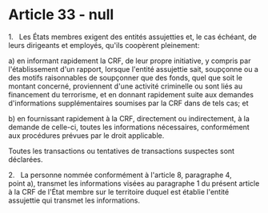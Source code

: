 # Article 33 - null


1.   Les États membres exigent des entités assujetties et, le cas échéant, de leurs dirigeants et employés, qu'ils coopèrent pleinement:

a) en informant rapidement la CRF, de leur propre initiative, y compris par l'établissement d'un rapport, lorsque l'entité assujettie sait, soupçonne ou a des motifs raisonnables de soupçonner que des fonds, quel que soit le montant concerné, proviennent d'une activité criminelle ou sont liés au financement du terrorisme, et en donnant rapidement suite aux demandes d'informations supplémentaires soumises par la CRF dans de tels cas; et

b) en fournissant rapidement à la CRF, directement ou indirectement, à la demande de celle-ci, toutes les informations nécessaires, conformément aux procédures prévues par le droit applicable.

Toutes les transactions ou tentatives de transactions suspectes sont déclarées.

2.   La personne nommée conformément à l'article 8, paragraphe 4, point a), transmet les informations visées au paragraphe 1 du présent article à la CRF de l'État membre sur le territoire duquel est établie l'entité assujettie qui transmet les informations.
